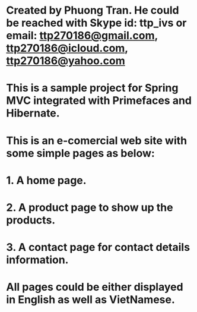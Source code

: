 # Created by Phuong Tran. He could be reached with Skype id: ttp_ivs or email: ttp270186@gmail.com, ttp270186@icloud.com, ttp270186@yahoo.com
# This is a sample project for Spring MVC integrated with Primefaces and Hibernate.
# This is an e-comercial web site with some simple pages as below:
#    1. A home page.
#    2. A product page to show up the products.
#    3. A contact page for contact details information.
# All pages could  be either displayed in English as well as VietNamese.
